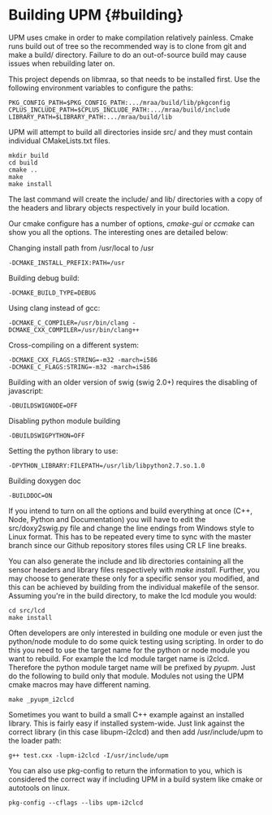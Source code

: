 Building UPM                         {#building}
============

UPM uses cmake in order to make compilation relatively painless. Cmake runs
build out of tree so the recommended way is to clone from git and make a build/
directory. Failure to do an out-of-source build may cause issues when
rebuilding later on.

This project depends on libmraa, so that needs to be installed first. Use the
following environment variables to configure the paths:

    PKG_CONFIG_PATH=$PKG_CONFIG_PATH:.../mraa/build/lib/pkgconfig
    CPLUS_INCLUDE_PATH=$CPLUS_INCLUDE_PATH:.../mraa/build/include
    LIBRARY_PATH=$LIBRARY_PATH:.../mraa/build/lib

UPM will attempt to build all directories inside src/ and they must contain
individual CMakeLists.txt files.

~~~~~~~~~~~~~{.sh}
mkdir build
cd build
cmake ..
make
make install
~~~~~~~~~~~~~

The last command will create the include/ and lib/ directories with a copy of
the headers and library objects respectively in your build location.

Our cmake configure has a number of options, *cmake-gui* or *ccmake* can show
you all the options. The interesting ones are detailed below:

Changing install path from /usr/local to /usr
~~~~~~~~~~~~~
-DCMAKE_INSTALL_PREFIX:PATH=/usr
~~~~~~~~~~~~~
Building debug build:
~~~~~~~~~~~~~
-DCMAKE_BUILD_TYPE=DEBUG
~~~~~~~~~~~~~
Using clang instead of gcc:
~~~~~~~~~~~~~
-DCMAKE_C_COMPILER=/usr/bin/clang -DCMAKE_CXX_COMPILER=/usr/bin/clang++
~~~~~~~~~~~~~
Cross-compiling on a different system:
~~~~~~~~~~~~~
-DCMAKE_CXX_FLAGS:STRING=-m32 -march=i586
-DCMAKE_C_FLAGS:STRING=-m32 -march=i586
~~~~~~~~~~~~~
Building with an older version of swig (swig 2.0+) requires the disabling of javascript:
~~~~~~~~~~~~~
-DBUILDSWIGNODE=OFF
~~~~~~~~~~~~~
Disabling python module building
~~~~~~~~~~~~~
-DBUILDSWIGPYTHON=OFF
~~~~~~~~~~~~~
Setting the python library to use:
~~~~~~~~~~~~~
-DPYTHON_LIBRARY:FILEPATH=/usr/lib/libpython2.7.so.1.0
~~~~~~~~~~~~~
Building doxygen doc
~~~~~~~~~~~~~
-BUILDDOC=ON
~~~~~~~~~~~~~

If you intend to turn on all the options and build everything at once (C++,
Node, Python and Documentation) you will have to edit the src/doxy2swig.py file
and change the line endings from Windows style to Linux format. This has to be
repeated every time to sync with the master branch since our Github repository
stores files using CR LF line breaks.

You can also generate the include and lib directories containing all the sensor
headers and library files respectively with *make install*. Further, you may
choose to generate these only for a specific sensor you modified, and this can
be achieved by building from the individual makefile of the sensor. Assuming
you're in the build directory, to make the lcd module you would:

~~~~~~~~~~~~~
cd src/lcd
make install
~~~~~~~~~~~~~

Often developers are only interested in building one module or even just the
python/node module to do some quick testing using scripting. In order to do
this you need to use the target name for the python or node module you want to
rebuild. For example the lcd module target name is i2clcd. Therefore the python
module target name will be prefixed by _pyupm_. Just do the following to build
only that module. Modules not using the UPM cmake macros may have different
naming.

~~~~~~~~~~~~~
make _pyupm_i2clcd
~~~~~~~~~~~~~

Sometimes you want to build a small C++ example against an installed library.
This is fairly easy if installed system-wide. Just link against the correct
library (in this case libupm-i2clcd) and then add /usr/include/upm to the
loader path:

~~~~~~~~~~~~
g++ test.cxx -lupm-i2clcd -I/usr/include/upm
~~~~~~~~~~~~

You can also use pkg-config to return the information to you, which is
considered the correct way if including UPM in a build system like cmake or
autotools on linux.

~~~~~~~~~~~
pkg-config --cflags --libs upm-i2clcd
~~~~~~~~~~~

